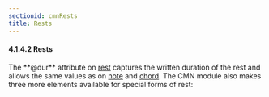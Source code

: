 ```yaml
---
sectionid: cmnRests
title: Rests
---
```



<h4 id="cmnRests">
   <span class="headingNumber">4.1.4.2</span>
   <span class="head">Rests</span>
</h4>
The **@dur** attribute on 
<a class="link_odd_elementSpec" href="/v3/elements/rest">rest</a> captures the written duration
of the rest and allows the same values as on 
<a class="link_odd_elementSpec" href="/v3/elements/note">note</a> and 
<a class="link_odd_elementSpec" href="/v3/elements/chord">chord</a>. The CMN module also makes three more elements available for
special forms of rest:



<span class="specList">
   
   <span class="specDesc"></span>
   
   <span class="specDesc"></span>
   
   <span class="specDesc"></span>
   
</span>






